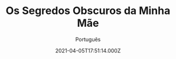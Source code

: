 ---
id: '97d2b31f-3351-4298-92d2-58e7fed6296d'
type: 'movie' # Filme, Série, Anime
title: "Os Segredos Obscuros da Minha Mãe"
synopsis: ["A jovem Ashley (Nia Roam) finalmente conhece sua mãe biológica, Sara (Laurie Fortier). Porém, passada a empolgação incial do reencontro, Ashley se vê em uma teia de mentiras e decepções envolvendo sua mãe. E, agora, ela já não tem certeza se Sara é inocente ou culpada de um assassinato.",
]
originalTitle: "My Mom's Darkest Secrets"
date: '2021-04-05T17:51:14.000Z'
update: '2021-04-05T17:51:14.000Z'
releaseDate: '2019-12-20T03:00:00.000Z'
imdb:
  rating: '5' # 8.5
  id: '' # tt0470752
duration: '1h 25 Min'
trailer:
  urls: [
    'LaPUEY6kWdo',
  ]
tags: ['1080p']
genre: ['Drama'] #
quality: 'WEB-DL' # BluRay, WEB-DL, HDTV, WEB-DL4K, WEB-DLe
format: 'Mkv' # MKV, MP4, TS
audio: 'Português, Inglês' # Dublado, Legendado, Dual Audio, Dub & Leg
subtitle: 'Português' # Português, inglês,
size: '1.49 GB' # 4.8 GB
audioQuality: 10
videoQuality: 10
directors: []
#  - name: 'Lana Wachowski'
#    image: ''
#  - name: 'Lilly Wachowski'
#    image: ''
cast: []
#  - name: 'Keanu Reeves'
#    image: ''
#    characterName: 'Neo'
writers: []
#  - name: ''
#    image: ''
maturityRating:
  age: '' # L , 10, 12, 14, 16, 18
  topics: [''] # Violence, Illegal drugs, Inappropriate Language, Legal Drugs, Sexual Content, Extreme Violence
###########################################
download:
  
  - url: 'magnet:?xt=urn:btih:2ECLLBHVNXT36HD52PGFFUDSYY2MIO2E&dn=Os%20Segredos%20Obscuros%20da%20Minha%20Mae%202020%20%5B1080p%5D%20%5BDUAL%5D'
    resolution: '1080p' # 720p, 1080p, 4K,
    audio: 'Dual Áudio' # Dublado, Legendado, Dual Audio
    size: '' # 4.8 GB
    quality: '' # BluRay, WEB-DL
    format: '' # MKV
images:
  cover: '/assets/movies/os-segredos-obscuros-da-minha-mae.jpg'
  background: '/assets/movies/'
---